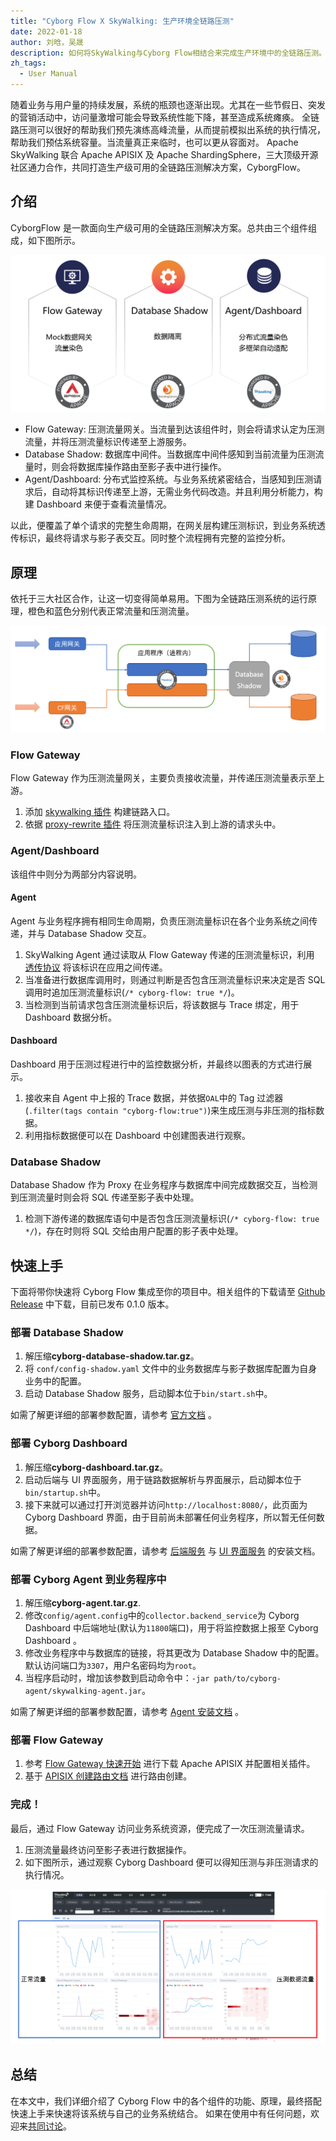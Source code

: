 ```yaml
---
title: "Cyborg Flow X SkyWalking: 生产环境全链路压测"
date: 2022-01-18
author: 刘晗，吴晟
description: 如何将SkyWalking与Cyborg Flow相结合来完成生产环境中的全链路压测。
zh_tags:
  - User Manual
---
```


随着业务与用户量的持续发展，系统的瓶颈也逐渐出现。尤其在一些节假日、突发的营销活动中，访问量激增可能会导致系统性能下降，甚至造成系统瘫痪。
全链路压测可以很好的帮助我们预先演练高峰流量，从而提前模拟出系统的执行情况，帮助我们预估系统容量。当流量真正来临时，也可以更从容面对。
Apache SkyWalking 联合 Apache APISIX 及 Apache ShardingSphere，三大顶级开源社区通力合作，共同打造生产级可用的全链路压测解决方案，CyborgFlow。

## 介绍

CyborgFlow 是一款面向生产级可用的全链路压测解决方案。总共由三个组件组成，如下图所示。

![components](components.png)

- Flow Gateway: 压测流量网关。当流量到达该组件时，则会将请求认定为压测流量，并将压测流量标识传递至上游服务。
- Database Shadow: 数据库中间件。当数据库中间件感知到当前流量为压测流量时，则会将数据库操作路由至影子表中进行操作。
- Agent/Dashboard: 分布式监控系统。与业务系统紧密结合，当感知到压测请求后，自动将其标识传递至上游，无需业务代码改造。并且利用分析能力，构建 Dashboard 来便于查看流量情况。

以此，便覆盖了单个请求的完整生命周期，在网关层构建压测标识，到业务系统透传标识，最终将请求与影子表交互。同时整个流程拥有完整的监控分析。

## 原理

依托于三大社区合作，让这一切变得简单易用。下图为全链路压测系统的运行原理，橙色和蓝色分别代表正常流量和压测流量。

![theory](theory.png)

### Flow Gateway

Flow Gateway 作为压测流量网关，主要负责接收流量，并传递压测流量表示至上游。

1. 添加 [skywalking 插件](https://github.com/apache/apisix/blob/master/docs/en/latest/plugins/skywalking.md) 构建链路入口。
2. 依据 [proxy-rewrite 插件](https://github.com/apache/apisix/blob/master/docs/en/latest/plugins/proxy-rewrite.md) 将压测流量标识注入到上游的请求头中。

### Agent/Dashboard

该组件中则分为两部分内容说明。

#### Agent

Agent 与业务程序拥有相同生命周期，负责压测流量标识在各个业务系统之间传递，并与 Database Shadow 交互。

1. SkyWalking Agent 通过读取从 Flow Gateway 传递的压测流量标识，利用 [透传协议](https://skywalking.apache.org/docs/main/latest/en/protocols/skywalking-cross-process-correlation-headers-protocol-v1/) 将该标识在应用之间传递。
2. 当准备进行数据库调用时，则通过判断是否包含压测流量标识来决定是否 SQL 调用时追加压测流量标识(`/* cyborg-flow: true */`)。
3. 当检测到当前请求包含压测流量标识后，将该数据与 Trace 绑定，用于 Dashboard 数据分析。

#### Dashboard

Dashboard 用于压测过程进行中的监控数据分析，并最终以图表的方式进行展示。

1. 接收来自 Agent 中上报的 Trace 数据，并依据`OAL`中的 Tag 过滤器(`.filter(tags contain "cyborg-flow:true")`)来生成压测与非压测的指标数据。
2. 利用指标数据便可以在 Dashboard 中创建图表进行观察。

### Database Shadow

Database Shadow 作为 Proxy 在业务程序与数据库中间完成数据交互，当检测到压测流量时则会将 SQL 传递至影子表中处理。

1. 检测下游传递的数据库语句中是否包含压测流量标识(`/* cyborg-flow: true */`)，存在时则将 SQL 交给由用户配置的影子表中处理。

## 快速上手

下面将带你快速将 Cyborg Flow 集成至你的项目中。相关组件的下载请至 [Github Release](https://github.com/SphereEx/CyborgFlow/releases/tag/v0.1.0) 中下载，目前已发布 0.1.0 版本。

### 部署 Database Shadow

1. 解压缩**cyborg-database-shadow.tar.gz**。
2. 将 `conf/config-shadow.yaml` 文件中的业务数据库与影子数据库配置为自身业务中的配置。
3. 启动 Database Shadow 服务，启动脚本位于`bin/start.sh`中。

如需了解更详细的部署参数配置，请参考 [官方文档](https://github.com/SphereEx/CyborgFlow/blob/main/cyborg-database-shadow/README_ZH.md#%E5%BF%AB%E9%80%9F%E5%BC%80%E5%A7%8B) 。

### 部署 Cyborg Dashboard

1. 解压缩**cyborg-dashboard.tar.gz**。
2. 启动后端与 UI 界面服务，用于链路数据解析与界面展示，启动脚本位于`bin/startup.sh`中。
3. 接下来就可以通过打开浏览器并访问`http://localhost:8080/`，此页面为 Cyborg Dashboard 界面，由于目前尚未部署任何业务程序，所以暂无任何数据。

如需了解更详细的部署参数配置，请参考 [后端服务](https://skywalking.apache.org/docs/main/latest/en/setup/backend/backend-setup/) 与 [UI 界面服务](https://skywalking.apache.org/docs/main/latest/en/setup/backend/ui-setup/) 的安装文档。

### 部署 Cyborg Agent 到业务程序中

1. 解压缩**cyborg-agent.tar.gz**.
2. 修改`config/agent.config`中的`collector.backend_service`为 Cyborg Dashboard 中后端地址(默认为`11800`端口)，用于将监控数据上报至 Cyborg Dashboard 。
3. 修改业务程序中与数据库的链接，将其更改为 Database Shadow 中的配置。默认访问端口为`3307`，用户名密码均为`root`。
4. 当程序启动时，增加该参数到启动命令中：`-jar path/to/cyborg-agent/skywalking-agent.jar`。

如需了解更详细的部署参数配置，请参考 [Agent 安装文档](https://skywalking.apache.org/docs/skywalking-java/latest/en/setup/service-agent/java-agent/readme/) 。

### 部署 Flow Gateway

1. 参考 [Flow Gateway 快速开始](https://github.com/SphereEx/CyborgFlow/blob/main/cyborg-flow-gateway/README_ZH.md#%E5%BF%AB%E9%80%9F%E5%BC%80%E5%A7%8B%E5%9F%BA%E4%BA%8E-centos-7) 进行下载 Apache APISIX 并配置相关插件。
2. 基于 [APISIX 创建路由文档](https://apisix.apache.org/zh/docs/apisix/getting-started#%E7%AC%AC%E4%BA%8C%E6%AD%A5%EF%BC%9A%E5%88%9B%E5%BB%BA%E8%B7%AF%E7%94%B1) 进行路由创建。

### 完成！

最后，通过 Flow Gateway 访问业务系统资源，便完成了一次压测流量请求。

1. 压测流量最终访问至影子表进行数据操作。
2. 如下图所示，通过观察 Cyborg Dashboard 便可以得知压测与非压测请求的执行情况。

![traffic](traffic.png)

## 总结

在本文中，我们详细介绍了 Cyborg Flow 中的各个组件的功能、原理，最终搭配快速上手来快速将该系统与自己的业务系统结合。
如果在使用中有任何问题，欢迎来[共同讨论](https://github.com/SphereEx/CyborgFlow/discussions)。
